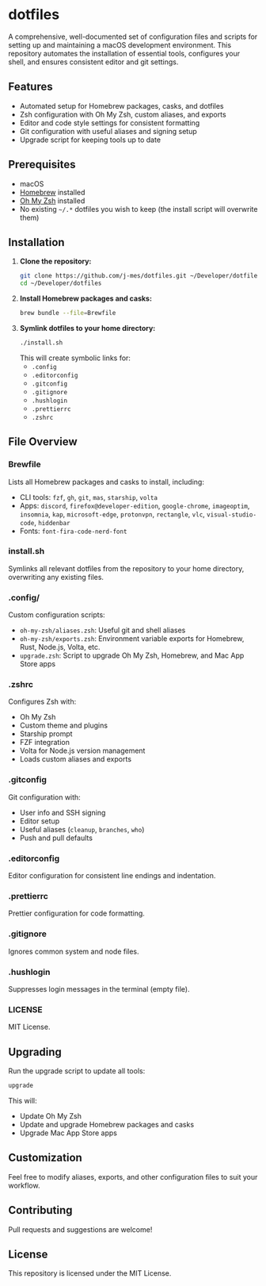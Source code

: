 # dotfiles

A comprehensive, well-documented set of configuration files and scripts for setting up and maintaining a macOS development environment. This repository automates the installation of essential tools, configures your shell, and ensures consistent editor and git settings.

## Features
- Automated setup for Homebrew packages, casks, and dotfiles
- Zsh configuration with Oh My Zsh, custom aliases, and exports
- Editor and code style settings for consistent formatting
- Git configuration with useful aliases and signing setup
- Upgrade script for keeping tools up to date

## Prerequisites
- macOS
- [Homebrew](https://brew.sh/) installed
- [Oh My Zsh](https://ohmyz.sh/) installed
- No existing `~/.*` dotfiles you wish to keep (the install script will overwrite them)

## Installation
1. **Clone the repository:**
   ```sh
   git clone https://github.com/j-mes/dotfiles.git ~/Developer/dotfiles
   cd ~/Developer/dotfiles
   ```
2. **Install Homebrew packages and casks:**
   ```sh
   brew bundle --file=Brewfile
   ```
3. **Symlink dotfiles to your home directory:**
   ```sh
   ./install.sh
   ```
   This will create symbolic links for:
   - `.config`
   - `.editorconfig`
   - `.gitconfig`
   - `.gitignore`
   - `.hushlogin`
   - `.prettierrc`
   - `.zshrc`

## File Overview

### Brewfile
Lists all Homebrew packages and casks to install, including:
- CLI tools: `fzf`, `gh`, `git`, `mas`, `starship`, `volta`
- Apps: `discord`, `firefox@developer-edition`, `google-chrome`, `imageoptim`, `insomnia`, `kap`, `microsoft-edge`, `protonvpn`, `rectangle`, `vlc`, `visual-studio-code`, `hiddenbar`
- Fonts: `font-fira-code-nerd-font`

### install.sh
Symlinks all relevant dotfiles from the repository to your home directory, overwriting any existing files.

### .config/
Custom configuration scripts:
- `oh-my-zsh/aliases.zsh`: Useful git and shell aliases
- `oh-my-zsh/exports.zsh`: Environment variable exports for Homebrew, Rust, Node.js, Volta, etc.
- `upgrade.zsh`: Script to upgrade Oh My Zsh, Homebrew, and Mac App Store apps

### .zshrc
Configures Zsh with:
- Oh My Zsh
- Custom theme and plugins
- Starship prompt
- FZF integration
- Volta for Node.js version management
- Loads custom aliases and exports

### .gitconfig
Git configuration with:
- User info and SSH signing
- Editor setup
- Useful aliases (`cleanup`, `branches`, `who`)
- Push and pull defaults

### .editorconfig
Editor configuration for consistent line endings and indentation.

### .prettierrc
Prettier configuration for code formatting.

### .gitignore
Ignores common system and node files.

### .hushlogin
Suppresses login messages in the terminal (empty file).

### LICENSE
MIT License.

## Upgrading
Run the upgrade script to update all tools:
```sh
upgrade
```
This will:
- Update Oh My Zsh
- Update and upgrade Homebrew packages and casks
- Upgrade Mac App Store apps

## Customization
Feel free to modify aliases, exports, and other configuration files to suit your workflow.

## Contributing
Pull requests and suggestions are welcome!

## License
This repository is licensed under the MIT License.